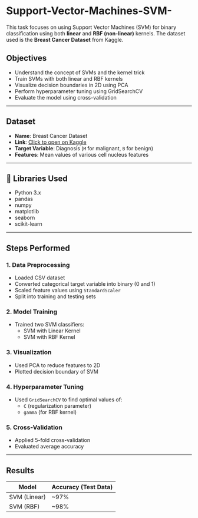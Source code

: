 # Support-Vector-Machines-SVM-
This task focuses on using Support Vector Machines (SVM) for binary classification using both **linear** and **RBF (non-linear)** kernels. The dataset used is the **Breast Cancer Dataset** from Kaggle.

## Objectives
- Understand the concept of SVMs and the kernel trick
- Train SVMs with both linear and RBF kernels
- Visualize decision boundaries in 2D using PCA
- Perform hyperparameter tuning using GridSearchCV
- Evaluate the model using cross-validation

---

## Dataset
- **Name**: Breast Cancer Dataset
- **Link**: [Click to open on Kaggle](https://www.kaggle.com/datasets/yasserh/breast-cancer-dataset)
- **Target Variable**: Diagnosis (`M` for malignant, `B` for benign)
- **Features**: Mean values of various cell nucleus features

---

## 🧪 Libraries Used
- Python 3.x
- pandas
- numpy
- matplotlib
- seaborn
- scikit-learn

---

## Steps Performed

### 1. Data Preprocessing
- Loaded CSV dataset
- Converted categorical target variable into binary (0 and 1)
- Scaled feature values using `StandardScaler`
- Split into training and testing sets

### 2. Model Training
- Trained two SVM classifiers:
  - SVM with Linear Kernel
  - SVM with RBF Kernel

### 3. Visualization
- Used PCA to reduce features to 2D
- Plotted decision boundary of SVM

### 4. Hyperparameter Tuning
- Used `GridSearchCV` to find optimal values of:
  - `C` (regularization parameter)
  - `gamma` (for RBF kernel)

### 5. Cross-Validation
- Applied 5-fold cross-validation
- Evaluated average accuracy

---

## Results

| Model           | Accuracy (Test Data) |
|----------------|----------------------|
| SVM (Linear)   | ~97%                 |
| SVM (RBF)      | ~98%                 |

